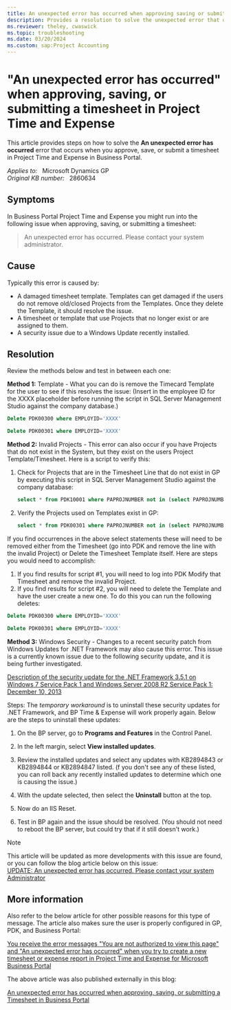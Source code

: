 ```yaml
---
title: An unexpected error has occurred when approving saving or submitting a Timesheet in Project Time and Expense
description: Provides a resolution to solve the unexpected error that occurs when you try to approve, save, or submit a timesheet in Project Time and Expense in Business Portal.
ms.reviewer: theley, cwaswick
ms.topic: troubleshooting
ms.date: 03/20/2024
ms.custom: sap:Project Accounting
---
```

# "An unexpected error has occurred" when approving, saving, or submitting a timesheet in Project Time and Expense

This article provides steps on how to solve the **An unexpected error has occurred** error that occurs when you approve, save, or submit a timesheet in Project Time and Expense in Business Portal.

_Applies to:_ &nbsp; Microsoft Dynamics GP  
_Original KB number:_ &nbsp; 2860634

## Symptoms

In Business Portal Project Time and Expense you might run into the following issue when approving, saving, or submitting a timesheet:

> An unexpected error has occurred. Please contact your system administrator.

## Cause

Typically this error is caused by:

- A damaged timesheet template. Templates can get damaged if the users do not remove old/closed Projects from the Templates. Once they delete the Template, it should resolve the issue.
- A timesheet or template that use Projects that no longer exist or are assigned to them.
- A security issue due to a Windows Update recently installed.

## Resolution

Review the methods below and test in between each one:

**Method 1:** Template - What you can do is remove the Timecard Template for the user to see if this resolves the issue: (Insert in the employee ID for the XXXX placeholder before running the script in SQL Server Management Studio against the company database.)

```sql
Delete PDK00300 where EMPLOYID='XXXX'
```

```sql
Delete PDK00301 where EMPLOYID='XXXX'
```

**Method 2:** Invalid Projects - This error can also occur if you have Projects that do not exist in the System, but they exist on the users Project Template/Timesheet. Here is a script to verify this:

1. Check for Projects that are in the Timesheet Line that do not exist in GP by executing this script in SQL Server Management Studio against the company database:

    ```sql
    select * from PDK10001 where PAPROJNUMBER not in (select PAPROJNUMBER from PA01201)
    ```

2. Verify the Projects used on Templates exist in GP:

    ```sql
    select * from PDK00301 where PAPROJNUMBER not in (select PAPROJNUMBER from PA01201)
    ```

If you find occurrences in the above select statements these will need to be removed either from the Timesheet (go into PDK and remove the line with the invalid Project) or Delete the Timesheet Template itself. Here are steps you would need to accomplish:

1. If you find results for script #1, you will need to log into PDK Modify that Timesheet and remove the invalid Project.
2. If you find results for script #2, you will need to delete the Template and have the user create a new one. To do this you can run the following deletes:

```sql
Delete PDK00300 where EMPLOYID='XXXX'
```

```sql
Delete PDK00301 where EMPLOYID='XXXX'
```

**Method 3:** Windows Security - Changes to a recent security patch from Windows Updates for .NET Framework may also cause this error. This issue is a currently known issue due to the following security update, and it is being further investigated.

[Description of the security update for the .NET Framework 3.5.1 on Windows 7 Service Pack 1 and Windows Server 2008 R2 Service Pack 1: December 10, 2013](https://support.microsoft.com/topic/description-of-the-security-update-for-the-net-framework-3-5-1-on-windows-7-service-pack-1-and-windows-server-2008-r2-service-pack-1-december-10-2013-27f6ee51-0109-c40e-95ac-569fd34a85f0)

Steps: The *temporary workaround* is to uninstall these security updates for .NET Framework, and BP Time & Expense will work properly again. Below are the steps to uninstall these updates:

1. On the BP server, go to **Programs and Features** in the Control Panel.
2. In the left margin, select **View installed updates**.
3. Review the installed updates and select any updates with KB2894843 or KB2894844 or KB2894847 listed. (f you don't see any of these listed, you can roll back any recently installed updates to determine which one is causing the issue.)

4. With the update selected, then select the **Uninstall** button at the top.
5. Now do an IIS Reset.
6. Test in BP again and the issue should be resolved. (You should not need to reboot the BP server, but could try that if it still doesn't work.)

> [!NOTE]
> This article will be updated as more developments with this issue are found, or you can follow the blog article below on this issue:  
> [UPDATE: An unexpected error has occurred. Please contact your system Administrator](https://community.dynamics.com/blogs/post/?postid=f93a79d0-4d48-4792-bebe-ddf112dccdec)

## More information

Also refer to the below article for other possible reasons for this type of message. The article also makes sure the user is properly configured in GP, PDK, and Business Portal:

[You receive the error messages "You are not authorized to view this page" and "An unexpected error has occurred" when you try to create a new timesheet or expense report in Project Time and Expense for Microsoft Business Portal](https://support.microsoft.com/topic/you-receive-the-error-messages-you-are-not-authorized-to-view-this-page-and-an-unexpected-error-has-occurred-when-you-try-to-create-a-new-timesheet-or-expense-report-in-project-time-and-expense-for-microsoft-business-portal-5fd06a3d-6316-c4c0-a44f-c28004eb7c6c)

The above article was also published externally in this blog:

[An unexpected error has occurred when approving, saving, or submitting a Timesheet in Business Portal](https://community.dynamics.com/blogs/post/?postid=55f74235-199a-413f-9476-265627ab563e)
